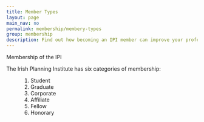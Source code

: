 ```yaml
---
title: Member Types
layout: page
main_nav: no
permalink: membership/membery-types
group: membership
description: Find out how becoming an IPI member can improve your professional development.
---
```


Membership of the IPI

The Irish Planning Institute has six categories of membership:

<div class="panel">
	<ol style="margin-left:40px;">
		<li>Student</li>
		<li>Graduate</li>
		<li>Corporate</li>
		<li>Affiliate</li>
		<li>Fellow</li>
		<li>Honorary</li>
	</ol>
</div>
